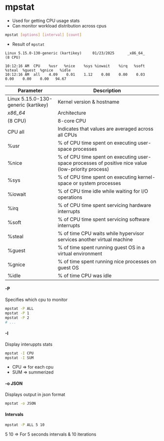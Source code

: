 # mpstat

- Used for getting CPU usage stats
- Can monitor workload distribution across cpus

```bash
mpstat [options] [interval] [count]
```

- Result of `mpstat`
```
Linux 5.15.0-130-generic (kartikey)     01/23/2025      _x86_64_        (8 CPU)

10:12:16 AM  CPU    %usr   %nice    %sys %iowait    %irq   %soft  %steal  %guest  %gnice   %idle
10:12:16 AM  all    4.09    0.01    1.12    0.08    0.00    0.03    0.00    0.00    0.00   94.67
```
| Parameter                            | Description                                                                                         |
|--------------------------------------|-----------------------------------------------------------------------------------------------------|
| Linux 5.15.0-130-generic (kartikey) | Kernel version & hostname                                                                          |
| _x86_64_                             | Architecture                                                                                       |
| (8 CPU)                              | 8-core CPU                                                                                        |
| CPU all                              | Indicates that values are averaged across all CPUs                                                |
| %usr                                 | % of CPU time spent on executing user-space processes                                             |
| %nice                                | % of CPU time spent on executing user-space processes of positive nice value (low-priority process)|
| %sys                                 | % of CPU time spent on executing kernel-space or system processes                                 |
| %iowait                              | % of CPU time idle while waiting for I/O operations                                               |
| %irq                                 | % of CPU time spent servicing hardware interrupts                                                 |
| %soft                                | % of CPU time spent servicing software interrupts                                                 |
| %steal                               | % of time CPU waits while hypervisor services another virtual machine                             |
| %guest                               | % of time spent running guest OS in a virtual environment                                         |
| %gnice                               | % of time spent running nice processes on guest OS                                                |
| %idle                                | % of time CPU was idle                                                                            |



#### -P  

Specifies which cpu to monitor 

```bash
mpstat -P ALL
mpstat -P 1
mpstat -P 2
# ...
```

#### -I

Display interuppts stats

```bash
mpstat -I CPU
mpstat -I SUM
```

- CPU => for each cpu
- SUM => summerized


#### -o JSON

Displays output in json format

```bash
mpstat -o JSON
```

#### Intervals 
```bash
mpstat -P ALL 5 10
```

5 10 => For 5 seconds intervals & 10 iterations 